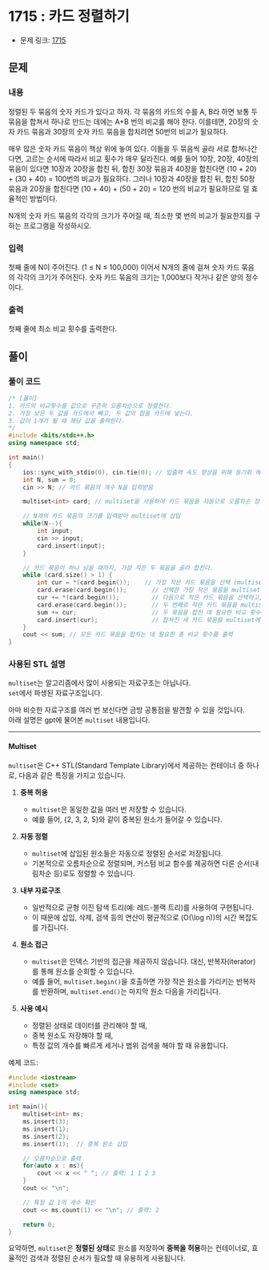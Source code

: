 # 1715 : 카드 정렬하기
- 문제 링크: [1715](https://www.acmicpc.net/problem/1715)

## 문제
### 내용
정렬된 두 묶음의 숫자 카드가 있다고 하자. 각 묶음의 카드의 수를 A, B라 하면 보통 두 묶음을 합쳐서 하나로 만드는 데에는 A+B 번의 비교를 해야 한다. 이를테면, 20장의 숫자 카드 묶음과 30장의 숫자 카드 묶음을 합치려면 50번의 비교가 필요하다.

매우 많은 숫자 카드 묶음이 책상 위에 놓여 있다. 이들을 두 묶음씩 골라 서로 합쳐나간다면, 고르는 순서에 따라서 비교 횟수가 매우 달라진다. 예를 들어 10장, 20장, 40장의 묶음이 있다면 10장과 20장을 합친 뒤, 합친 30장 묶음과 40장을 합친다면 (10 + 20) + (30 + 40) = 100번의 비교가 필요하다. 그러나 10장과 40장을 합친 뒤, 합친 50장 묶음과 20장을 합친다면 (10 + 40) + (50 + 20) = 120 번의 비교가 필요하므로 덜 효율적인 방법이다.

N개의 숫자 카드 묶음의 각각의 크기가 주어질 때, 최소한 몇 번의 비교가 필요한지를 구하는 프로그램을 작성하시오.

### 입력
첫째 줄에 N이 주어진다. (1 ≤ N ≤ 100,000) 이어서 N개의 줄에 걸쳐 숫자 카드 묶음의 각각의 크기가 주어진다. 숫자 카드 묶음의 크기는 1,000보다 작거나 같은 양의 정수이다.

### 출력
첫째 줄에 최소 비교 횟수를 출력한다.

## 풀이
### 풀이 코드
```cpp
/* [풀이]
1. 카드의 비교횟수를 값으로 꾸준히 오름차순으로 정렬한다.
2. 가장 낮은 두 값을 카드에서 빼고, 두 값의 합을 카드에 넣는다.
3. 값이 1개가 될 때 해당 값을 출력한다.
*/
#include <bits/stdc++.h>
using namespace std;

int main()
{
    ios::sync_with_stdio(0), cin.tie(0); // 입출력 속도 향상을 위해 동기화 해제 및 cin tie 해제
    int N, sum = 0;
    cin >> N; // 카드 묶음의 개수 N을 입력받음

    multiset<int> card; // multiset을 사용하여 카드 묶음을 자동으로 오름차순 정렬하며 저장

    // N개의 카드 묶음의 크기를 입력받아 multiset에 삽입
    while(N--){
        int input;
        cin >> input;
        card.insert(input);
    }

    // 카드 묶음이 하나 남을 때까지, 가장 작은 두 묶음을 골라 합친다.
    while (card.size() > 1) {
        int cur = *(card.begin());    // 가장 작은 카드 묶음을 선택 (multiset의 첫 번째 원소)
        card.erase(card.begin());       // 선택한 가장 작은 묶음을 multiset에서 제거
        cur += *(card.begin());         // 다음으로 작은 카드 묶음을 선택하고, 그 값을 cur에 더함 (두 묶음을 합침)
        card.erase(card.begin());       // 두 번째로 작은 카드 묶음을 multiset에서 제거
        sum += cur;                     // 두 묶음을 합친 데 필요한 비교 횟수(두 묶음의 크기의 합)를 총합에 더함
        card.insert(cur);               // 합쳐진 새 카드 묶음을 multiset에 삽입 (자동으로 정렬됨)
    }
    cout << sum; // 모든 카드 묶음을 합치는 데 필요한 총 비교 횟수를 출력
}
```
### 사용된 STL 설명
`multiset`는 알고리즘에서 많이 사용되는 자료구조는 아닙니다.<br>
`set`에서 파생된 자료구조입니다.<br>

아마 비슷한 자료구조를 여러 번 보신다면 금방 공통점을 발견할 수 있을 것입니다.<br>
아래 설명은 gpt에 물어본 `multiset` 내용입니다.<br>

---

#### Multiset
`multiset`은 C++ STL(Standard Template Library)에서 제공하는 컨테이너 중 하나로, 다음과 같은 특징을 가지고 있습니다.

1. **중복 허용**  
   - `multiset`은 동일한 값을 여러 번 저장할 수 있습니다.  
   - 예를 들어, {2, 3, 2, 5}와 같이 중복된 원소가 들어갈 수 있습니다.

2. **자동 정렬**  
   - `multiset`에 삽입된 원소들은 자동으로 정렬된 순서로 저장됩니다.  
   - 기본적으로 오름차순으로 정렬되며, 커스텀 비교 함수를 제공하면 다른 순서(내림차순 등)로도 정렬할 수 있습니다.

3. **내부 자료구조**  
   - 일반적으로 균형 이진 탐색 트리(예: 레드-블랙 트리)를 사용하여 구현됩니다.  
   - 이 때문에 삽입, 삭제, 검색 등의 연산이 평균적으로 \(O(\log n)\)의 시간 복잡도를 가집니다.

4. **원소 접근**  
   - `multiset`은 인덱스 기반의 접근을 제공하지 않습니다. 대신, 반복자(iterator)를 통해 원소를 순회할 수 있습니다.
   - 예를 들어, `multiset.begin()`을 호출하면 가장 작은 원소를 가리키는 반복자를 반환하며, `multiset.end()`는 마지막 원소 다음을 가리킵니다.

5. **사용 예시**  
   - 정렬된 상태로 데이터를 관리해야 할 때,
   - 중복 원소도 저장해야 할 때,
   - 특정 값의 개수를 빠르게 세거나 범위 검색을 해야 할 때 유용합니다.

예제 코드:
```cpp
#include <iostream>
#include <set>
using namespace std;

int main(){
    multiset<int> ms;
    ms.insert(3);
    ms.insert(1);
    ms.insert(2);
    ms.insert(1);  // 중복 원소 삽입

    // 오름차순으로 출력
    for(auto x : ms){
        cout << x << " "; // 출력: 1 1 2 3
    }
    cout << "\n";

    // 특정 값 1의 개수 확인
    cout << ms.count(1) << "\n"; // 출력: 2

    return 0;
}
```

요약하면, `multiset`은 **정렬된 상태**로 원소를 저장하며 **중복을 허용**하는 컨테이너로, 효율적인 검색과 정렬된 순서가 필요할 때 유용하게 사용됩니다.